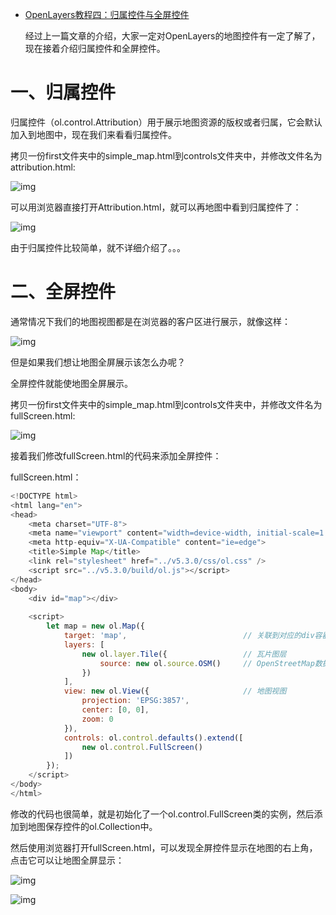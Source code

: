 - [OpenLayers教程四：归属控件与全屏控件](https://blog.csdn.net/qq_35732147/article/details/90906111)



  经过上一篇文章的介绍，大家一定对OpenLayers的地图控件有一定了解了，现在接着介绍归属控件和全屏控件。

# 一、归属控件

归属控件（ol.control.Attribution）用于展示地图资源的版权或者归属，它会默认加入到地图中，现在我们来看看归属控件。

拷贝一份first文件夹中的simple_map.html到controls文件夹中，并修改文件名为attribution.html:

![img](https://img-blog.csdnimg.cn/20190605173624956.png)

可以用浏览器直接打开Attribution.html，就可以再地图中看到归属控件了：

![img](https://img-blog.csdnimg.cn/2019060517385020.png?x-oss-process=image/watermark,type_ZmFuZ3poZW5naGVpdGk,shadow_10,text_aHR0cHM6Ly9ibG9nLmNzZG4ubmV0L3FxXzM1NzMyMTQ3,size_16,color_FFFFFF,t_70)

由于归属控件比较简单，就不详细介绍了。。。

# 二、全屏控件

通常情况下我们的地图视图都是在浏览器的客户区进行展示，就像这样：

![img](https://img-blog.csdnimg.cn/20190605175456769.png?x-oss-process=image/watermark,type_ZmFuZ3poZW5naGVpdGk,shadow_10,text_aHR0cHM6Ly9ibG9nLmNzZG4ubmV0L3FxXzM1NzMyMTQ3,size_16,color_FFFFFF,t_70)

但是如果我们想让地图全屏展示该怎么办呢？

全屏控件就能使地图全屏展示。

拷贝一份first文件夹中的simple_map.html到controls文件夹中，并修改文件名为fullScreen.html:

![img](https://img-blog.csdnimg.cn/20190605175710890.png)

接着我们修改fullScreen.html的代码来添加全屏控件：

fullScreen.html：

```js
<!DOCTYPE html>
<html lang="en">
<head>
    <meta charset="UTF-8">
    <meta name="viewport" content="width=device-width, initial-scale=1.0">
    <meta http-equiv="X-UA-Compatible" content="ie=edge">
    <title>Simple Map</title>
    <link rel="stylesheet" href="../v5.3.0/css/ol.css" />
    <script src="../v5.3.0/build/ol.js"></script>
</head>
<body>
    <div id="map"></div>
 
    <script>
        let map = new ol.Map({
            target: 'map',                          // 关联到对应的div容器
            layers: [
                new ol.layer.Tile({                 // 瓦片图层
                    source: new ol.source.OSM()     // OpenStreetMap数据源
                })
            ],
            view: new ol.View({                     // 地图视图
                projection: 'EPSG:3857',
                center: [0, 0],
                zoom: 0
            }),
            controls: ol.control.defaults().extend([
                new ol.control.FullScreen()
            ])
        });
    </script>
</body>
</html>
```

修改的代码也很简单，就是初始化了一个ol.control.FullScreen类的实例，然后添加到地图保存控件的ol.Collection中。    

然后使用浏览器打开fullScreen.html，可以发现全屏控件显示在地图的右上角，点击它可以让地图全屏显示：

![img](https://img-blog.csdnimg.cn/2019060610190768.png?x-oss-process=image/watermark,type_ZmFuZ3poZW5naGVpdGk,shadow_10,text_aHR0cHM6Ly9ibG9nLmNzZG4ubmV0L3FxXzM1NzMyMTQ3,size_16,color_FFFFFF,t_70)



![img](https://img-blog.csdnimg.cn/20190606101934836.png?x-oss-process=image/watermark,type_ZmFuZ3poZW5naGVpdGk,shadow_10,text_aHR0cHM6Ly9ibG9nLmNzZG4ubmV0L3FxXzM1NzMyMTQ3,size_16,color_FFFFFF,t_70)
